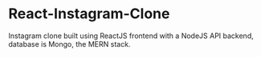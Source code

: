 # React-Instagram-Clone
Instagram clone built using ReactJS frontend with a NodeJS API backend, database is Mongo, the MERN stack.

